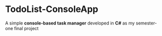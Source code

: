 # TodoList-ConsoleApp

A simple **console-based task manager** developed in **C#** as my semester-one final project
